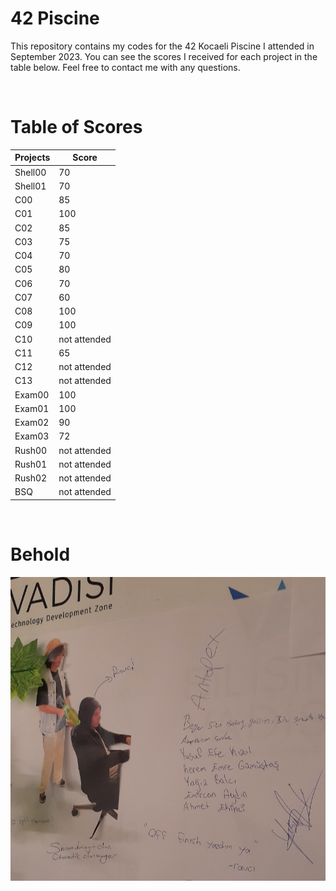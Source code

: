 # 42 Piscine
This repository contains my codes for the 42 Kocaeli Piscine I attended in September 2023. You can see the scores I received for each project in the table below. Feel free to contact me with any questions.

<br>

# Table of Scores
| Projects | Score        |
|----------|--------------|
| Shell00  | 70           |
| Shell01  | 70           |
| C00      | 85           |
| C01      | 100          |
| C02      | 85           |
| C03      | 75           |
| C04      | 70           |
| C05      | 80           |
| C06      | 70           |
| C07      | 60           |
| C08      | 100          |
| C09      | 100          |
| C10      | not attended |
| C11      | 65           |
| C12      | not attended |
| C13      | not attended |
| Exam00   | 100          |
| Exam01   | 100          |
| Exam02   | 90           |
| Exam03   | 72           |
| Rush00   | not attended |
| Rush01   | not attended |
| Rush02   | not attended |
| BSQ      | not attended |

<br>

# Behold
<img src="/Moment.png" width="600" />
